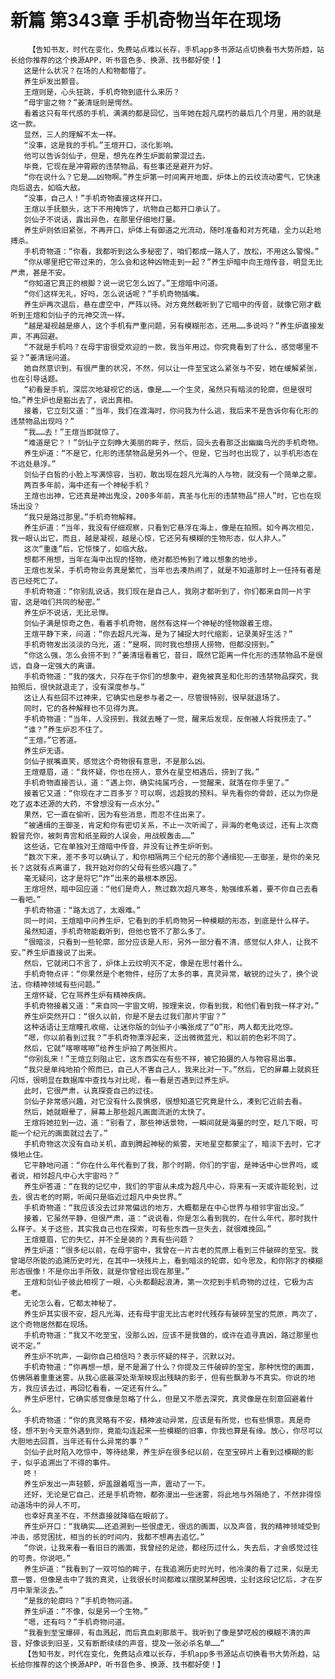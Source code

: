 # 新篇 第343章 手机奇物当年在现场
        【告知书友，时代在变化，免费站点难以长存，手机app多书源站点切换看书大势所趋，站长给你推荐的这个换源APP，听书音色多、换源、找书都好使！】
       这是什么状况？在场的人和物都懵了。
       养生炉发出颤音。
       王煊则是，心头狂跳，手机奇物到底什么来历？
       “母宇宙之物？”姜清瑶则是愕然。
       看着这只有年代感的手机，满满的都是回忆，当年她在超凡腐朽的最后几个月里，用的就是这一款。
       显然，三人的理解不太一样。
       “没事，这是我的手机。”王煊开口，淡化影响。
       他可以告诉剑仙子，但是，想先在养生炉面前蒙混过去。
       毕竟，它现在是冲霄殿的违禁物品，有些事还是避开为好。
       “你在说什么？它是……凶物啊。”养生炉第一时间离开地面，炉体上的云纹流动雾气，它快速向后退去，如临大敌。
       “没事，自己人！”手机奇物直接这样开口。
       王煊以手抚额头，这下不用掩饰了，坑物自己都开口承认了。
       剑仙子不说话，露出异色，在那里仔细地打量。
       养生炉则依旧紧张，不再开口，炉体上有御道之光流动，随时准备和对方死磕，全力以赴地搏杀。
       手机奇物道：“你看，我都听到这么多秘密了，咱们都成一路人了，放松，不用这么警惕。”
       “你从哪里把它带过来的，怎么会和这种凶物走到一起？”养生炉暗中向王煊传音，明显无比严肃，甚是不安。
       “你知道它真正的根脚？说一说它怎么凶了。”王煊暗中问道。
       “你们这样无礼，好吗，怎么说话呢？”手机奇物插嘴。
       养生炉再次退后，悬在虚空中，严阵以待。对方竟然截听到了它暗中的传音，就像它刚才截听到王煊和剑仙子的元神交流一样。
       “越是凝视越是瘆人，这个手机有严重问题，另有模糊形态，还用……多说吗？”养生炉直接发声，不再回避。
       “不就是手机吗？在母宇宙很受欢迎的一款，我当年用过。你究竟看到了什么，感觉哪里不妥？”姜清瑶问道。
       她自然意识到，有很严重的状况，不然，何以让一件至宝这么紧张与不安，她在缓解紧张，也在引导话题。
       “初看是手机，深层次地凝视它的话，像是……一个生灵，虽然只有暗淡的轮廓，但是很可怕。”养生炉也是豁出去了，说出真相。
       接着，它立刻又道：“当年，我们在渡海时，你问我为什么逃，我后来不是告诉你有化形的违禁物品出现吗？”
       “我……去！”王煊当即就惊了。
       “难道是它？！”剑仙子立刻睁大美丽的眸子，然后，回头去看那泛出幽幽乌光的手机奇物。
       养生炉道：“不是它，化形的违禁物品是另外一个。但是，它当时也出现了，以手机形态在不远处悬浮。”
       剑仙子白皙的小脸上写满惊容，当初，敢出现在超凡光海的人与物，就没有一个简单之辈。
       两百多年前，海中还有一个神秘手机？
       王煊也出神，它还真是神出鬼没，200多年前，真圣与化形的违禁物品“捞人”时，它也在现场出没？
       “我只是路过那里。”手机奇物解释。
       养生炉道：“当年，我没有仔细观察，只看到它悬浮在海上，像是在拍照。如今再次相见，我一眼认出它，而且，越是凝视，越是心惊，它还另有模糊的生物形态，似人非人。”
       这次“重逢”后，它惊悚了，如临大敌。
       想都不用想，当年在海中出现的怪物，绝对都恐怖到了难以想象的地步。
       王煊也发呆，手机奇物业务真是繁忙，当年也去凑热闹了，就是不知道那时上一任持有者是否已经死亡了。
       手机奇物道：“你别乱说话，我们现在是自己人，我刚才都听到了，你们都来自同一片宇宙，这是咱们共同的秘密。”
       养生炉不说话，无比忌惮。
       剑仙子满是惊奇之色，看着手机奇物，居然有这样一个神秘的怪物跟着王煊。
       王煊平静下来，问道：“你去超凡光海，是为了捕捉大时代缩影，记录美好生活？”
       手机奇物发出淡淡的乌光，道：“是啊，同时我也想捞人捞物，但都没捞到。”
       “你这么强，怎么会捞不到？”姜清瑶看着它，昔日，既然它距离一件化形的违禁物品不是很远，自身一定强大的离谱。
       手机奇物道：“我的强大，只存在于你们的想象中，避免被真圣和化形的违禁物品探究，我拍照后，很快就退走了，没有深度参与。”
       这让人有些回不过神来，它确实也是参与者之一，尽管很特别，很早就退场了。
       同时，它的各种解释也不见得为真。
       手机奇物道：“当年，人没捞到，我就去睡了一觉，醒来后发现，反倒被人将我捞走了。”
       “谁？”养生炉忍不住了。
       “王煊。”它答道。
       养生炉无语。
       剑仙子抿嘴直笑，感觉这个奇物很有意思，不是那么凶。
       王煊蹙眉，道：“我怀疑，你也在捞人，意外在星空相遇后，捞到了我。”
       手机奇物直接否认，道：“遇上你，确实纯属巧合，一觉醒来，就落在你手里了。”
       接着它又道：“你现在才二百多岁？可以啊，远超我的预料。早先看你的骨龄，还以为你是吃了返本还源的大药，不曾想没有一点水分。”
       果然，它一直在偷听，因为有些消息，而忍不住出来了。
       “被通缉的王御圣，肯定和你有密切关系，不止一次听闻了，异海的老龟谈过，还有上次商毅冒充你，被刺青宫和纸圣殿的人误会，用战舰轰击……”
       这些话，它在单独对王煊暗中传音，并没有让养生炉听到。
       “数次下来，差不多可以确认了，和你相隔两三个纪元的那个通缉犯——王御圣，是你的亲兄长？这就有点离谱了，我开始对你的父母有些感兴趣了。”
       毫无疑问，这才是将它“炸”出来的最根本原因。
       王煊坦然，暗中回应道：“他们是奇人，熬过数次超凡寒冬，勉强维系着，要不你自己去看一看吧。”
       手机奇物道：“路太远了，太艰难。”
       同一时间，王煊暗中问养生炉，它看到的手机奇物另一种模糊的形态，到底是什么样子。
       虽然知道，手机奇物能截听到，但他也管不了那么多了。
       “很暗淡，只看到一些轮廓，部分应该是人形，另外一部分看不清，感觉似人非人，让我不安。”养生炉直接说了出来。
       然后，它就闭口不言了，炉体上云纹明灭不定，像是在思忖着什么。
       手机奇物点评：“你果然是个老物件，经历了太多的事，真灵异常，敏锐的过头了，换个说法，你精神领域有些问题。”
       王煊怀疑，它在骂养生炉有精神疾病。
       手机奇物接着又道：“来自同一宇宙文明，按理来说，你看到我，和他们看到我一样才对。”
       养生炉突然开口：“很久以前，你是不是去过我们那片宇宙？”
       这种话语让王煊瞳孔收缩，让迷你版的剑仙子小嘴张成了“O”形，两人都无比吃惊。
       “嗯，你以前看到过我？”手机奇物漂浮起来，泛出微微蓝光，和以前的色彩不同了。
       然后，它就“喀嚓喀嚓”给养生炉拍了两张照片。
       “你别乱来！”王煊立刻阻止它，这东西实在有些不祥，被它拍摄的人与物容易出事。
       “我只是单纯地拍个照而已，自己人不害自己人，我来比对一下。”然后，它的屏幕上就疯狂闪烁，很明显在数据库中查找与对比呢，看一看是否遇到过养生炉。
       此时，它很严肃，认真探查自己的过往。
       剑仙子非常感兴趣，对它没有什么畏惧感，很想知道它究竟是什么，凑到它近前去看。
       然后，她就眼晕了，屏幕上那些超凡画面流逝的太快了。
       王煊将她拉到一边，道：“别看了，那些神话景物，一瞬间就是海量的时空，眨几下眼，可能一个纪元的画面就过去了。”
       手机奇物这次没有自动关机，直到腾起神秘的紫雾，天地星空都蒙尘了，暗淡下去时，它才倏地止住。
       它平静地问道：“你在什么年代看到了我，那个时期，你们的宇宙，是神话中心世界吗，或者说，相邻超凡中心大宇宙吗？”
       养生炉答道：“在我的记忆中，我们的宇宙从未成为超凡中心，将来有一天或许能轮到，过去，很古老的时期，听闻只是临近过超凡中央世界。”
       手机奇物道：“我应该没去过非常偏远的地方，大概都是在中心世界与相邻宇宙出没。”
       接着，它虽然平静，但很严肃，道：“说说看，你是怎么看到我的，在什么年代，那时我什么样子。关于这些，其实我自己也在探索，可有些东西一旦失去，就很难挽回。”
       王煊蹙眉，它的失忆，并不全是装的？真有些问题？
       养生炉道：“很多纪以前，在母宇宙中，我曾在一片古老的荒原上看到三件破碎的至宝。我曾竭尽所能的追溯历史时光，在其中一块残片上，看到暗淡的轮廓，如今思及，和你刚才的模糊形态很像！不是你出手所致，就是你曾经出现在那里。”
       王煊和剑仙子彼此相视了一眼，心头都翻起浪涛，第一次挖到手机奇物的过往，它极为古老。
       无论怎么看，它都太神秘了。
       养生炉其实很不安，超凡光海，还有母宇宙无比古老时代残存有破碎至宝的荒原，两次了，这个奇物居然都在现场。
       手机奇物道：“我又不吃至宝，没那么凶，应该不是我做的，或许在追寻真凶，路过那里也说不定。”
       养生炉不吭声，一副你自己相信吗？表示怀疑的样子，沉默以对。
       手机奇物道：“你再想一想，是不是漏了什么？你提及三件破碎的至宝，那种恍惚的画面，仿佛隔着重重迷雾，从我心底最深处渐渐映现出残缺的影子，但有些飘渺与不真实。你说的地方，我应该去过，再回忆看看，一定还有什么。”
       养生炉思忖，它确实感觉像是忽略了什么，但是又不愿去深究，真灵像是在刻意回避着什么。
       手机奇物道：“你的真灵略有不安，精神波动异常，应该是有所觉，也有些惧意。真是奇怪，想不到今天意外遇到你，竟能勾连起来一些模糊的旧事，你我也算是有缘。放心，你尽可以大胆地去回首，当年还有什么异常的事？”
       剑仙子此时陷入吃惊中，等待结果，养生炉在很多纪以前，在至宝碎片上看到过模糊的影子，似乎追溯出了不得的事件。
       咚！
       养生炉发出一声轻颤，炉盖跟着哐当一声，震动了一下。
       还好，无论是它自己，还是手机奇物，都弥漫出一些迷雾，将此地与外隔绝了，不然非得惊动道场中的异人不可。
       也幸好真圣不在，不然直接就降临在眼前了。
       养生炉开口：“我确实……还追溯到一些很虚无，很远的画面，以及声音，我的精神领域受到冲击，感觉困扰，相当的长的时间内，我都不想再去追忆。”
       “你说，让我来看一看旧日的画面，我曾经的足迹，都经历过什么，失去后，才会感觉过往的可贵。你说吧。”
       养生炉道：“我看到了一双可怕的眸子，在我追溯历史时光时，他冷漠的看了过来，似是无意一瞥，但像是击中了我的真灵，让我很长时间都难以摆脱某种困境，尘封这段记忆后，才在岁月中渐渐淡去。”
       “是我的轮廓吗？”手机奇物问道。
       养生炉道：“不像，似是另一个生物。”
       “嗯，还有吗？”手机奇物问道。
       “我看到至宝爆碎，有血溅起，而后真血刹那蒸干。我听到了像是梦呓般的模糊不清的声音，好像谈到旧圣，又有断断续续的声音，提及一张必杀名单……”
       【告知书友，时代在变化，免费站点难以长存，手机app多书源站点切换看书大势所趋，站长给你推荐的这个换源APP，听书音色多、换源、找书都好使！】